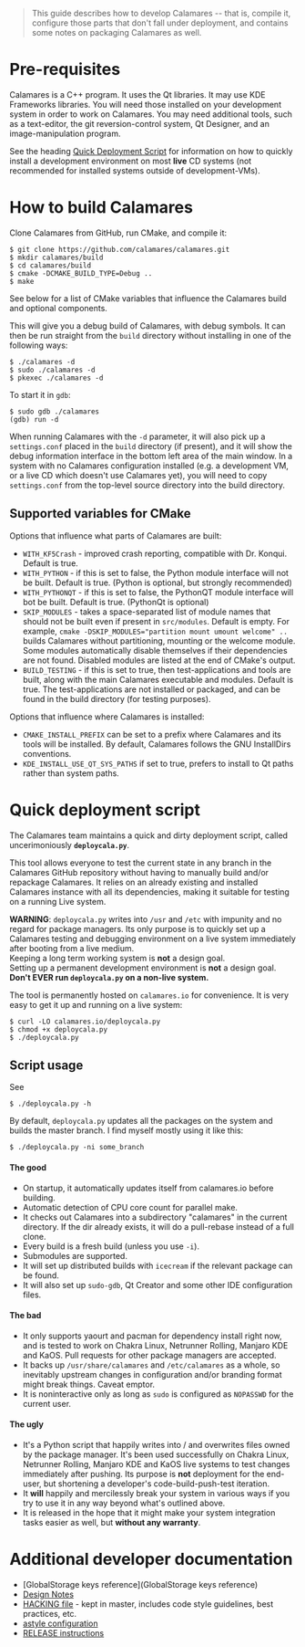 > This guide describes how to develop Calamares -- that is,
> compile it, configure those parts that don't fall under
> deployment, and contains some notes on packaging Calamares as well.

# Pre-requisites

Calamares is a C++ program. It uses the Qt libraries. It may use KDE 
Frameworks libraries. You will need those installed on your development
system in order to work on Calamares. You may need additional tools,
such as a text-editor, the git reversion-control system, Qt Designer,
and an image-manipulation program.

See the heading [Quick Deployment Script](#quick-deployment-script)
for information on how to quickly install a development environment on
most **live** CD systems (not recommended for installed systems outside
of development-VMs).

# How to build Calamares

Clone Calamares from GitHub, run CMake, and compile it:
```
$ git clone https://github.com/calamares/calamares.git
$ mkdir calamares/build
$ cd calamares/build
$ cmake -DCMAKE_BUILD_TYPE=Debug ..
$ make
```

See below for a list of CMake variables that influence the Calamares
build and optional components.

This will give you a debug build of Calamares, with debug symbols. 
It can then be run straight from the `build` directory without installing in 
one of the following ways:
```
$ ./calamares -d
$ sudo ./calamares -d
$ pkexec ./calamares -d
```
To start it in `gdb`:
```
$ sudo gdb ./calamares
(gdb) run -d
```
When running Calamares with the `-d` parameter, it will also pick up a 
`settings.conf` placed in the `build` directory (if present), and it will 
show the debug information interface in the bottom left area of the main window.
In a system with no Calamares configuration installed (e.g. a development
VM, or a live CD which doesn't use Calamares yet), you will need to copy
`settings.conf` from the top-level source directory into the build directory.

## Supported variables for CMake

Options that influence what parts of Calamares are built:

* `WITH_KF5Crash` - improved crash reporting, compatible with Dr. Konqui.
  Default is true.
* `WITH_PYTHON` - if this is set to false, the Python module interface will 
  not be built. Default is true. (Python is optional, but strongly recommended)
* `WITH_PYTHONQT` - if this is set to false, the PythonQT module interface will
  bot be built. Default is true. (PythonQt is optional)
* `SKIP_MODULES` - takes a space-separated list of module names that should 
  not be built even if present in `src/modules`. Default is empty.
  For example,  `cmake -DSKIP_MODULES="partition mount umount welcome" ..`
  builds Calamares without partitioning, mounting or the welcome module.
  Some modules automatically disable themselves if their dependencies
  are not found. Disabled modules are listed at the end of CMake's output.
* `BUILD_TESTING` - if this is set to true, then test-applications and tools
  are built, along with the main Calamares executable and modules. Default
  is true. The test-applications are not installed or packaged, and can
  be found in the build directory (for testing purposes).

Options that influence where Calamares is installed:
* `CMAKE_INSTALL_PREFIX` can be set to a prefix where Calamares and its
  tools will be installed. By default, Calamares follows the GNU InstallDirs
  conventions.
* `KDE_INSTALL_USE_QT_SYS_PATHS` if set to true, prefers to install to
  Qt paths rather than system paths.

# Quick deployment script

The Calamares team maintains a quick and dirty deployment script, called uncerimoniously **`deploycala.py`**.

This tool allows everyone to test the current state in any branch in the Calamares GitHub repository without having to manually build and/or repackage Calamares. It relies on an already existing and installed Calamares instance with all its dependencies, making it suitable for testing on a running Live system.

**WARNING**: `deploycala.py` writes into `/usr` and `/etc` with impunity and no regard for package managers. Its only purpose is to quickly set up a Calamares testing and debugging environment on a live system immediately after booting from a live medium.<br>Keeping a long term working system is **not** a design goal.<br>Setting up a permanent development environment is **not** a design goal.<br>**Don't EVER run `deploycala.py` on a non-live system.**

The tool is permanently hosted on ``calamares.io`` for convenience. It is very easy to get it up and running on a live system:
```
$ curl -LO calamares.io/deploycala.py
$ chmod +x deploycala.py
$ ./deploycala.py
```

## Script usage

See
```
$ ./deploycala.py -h
```

By default, `deploycala.py` updates all the packages on the system and builds the master branch. I find myself mostly using it like this:
```
$ ./deploycala.py -ni some_branch
```

#### The good
* On startup, it automatically updates itself from calamares.io before building.
* Automatic detection of CPU core count for parallel make.
* It checks out Calamares into a subdirectory "calamares" in the current directory. If the dir already exists, it will do a pull-rebase instead of a full clone.
* Every build is a fresh build (unless you use `-i`).
* Submodules are supported.
* It will set up distributed builds with `icecream` if the relevant package can be found.
* It will also set up `sudo-gdb`, Qt Creator and some other IDE configuration files.

#### The bad
* It only supports yaourt and pacman for dependency install right now, and is tested to work on Chakra Linux, Netrunner Rolling, Manjaro KDE and KaOS. Pull requests for other package managers are accepted.
* It backs up `/usr/share/calamares` and `/etc/calamares` as a whole, so inevitably upstream changes in configuration and/or branding format might break things. Caveat emptor.
* It is noninteractive only as long as `sudo` is configured as `NOPASSWD` for the current user.

#### The ugly
* It's a Python script that happily writes into / and overwrites files owned by the package manager. It's been used successfully on Chakra Linux, Netrunner Rolling, Manjaro KDE and KaOS live systems to test changes immediately after pushing. Its purpose is **not** deployment for the end-user, but shortening a developer's code-build-push-test iteration.
* It **will** happily and mercilessly break your system in various ways if you try to use it in any way beyond what's outlined above.
* It is released in the hope that it might make your system integration tasks easier as well, but **without any warranty**.

# Additional developer documentation

* [GlobalStorage keys reference](GlobalStorage keys reference)
* [Design Notes](Design-Notes)
* [HACKING file](https://github.com/calamares/calamares/blob/master/HACKING.md) - kept in master, includes code style guidelines, best practices, etc.
* [astyle configuration](https://github.com/calamares/calamares/tree/master/hacking)
* [RELEASE instructions](https://github.com/calamares/calamares/blob/master/hacking/RELEASE.md)
